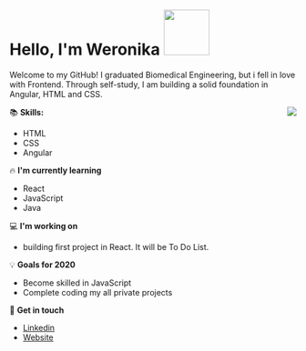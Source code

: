 # Hello, I'm Weronika <img width="80" height="80" src="https://camo.githubusercontent.com/75dc1c8b7e5ab93cc6a6f22cdd58e8f8384245cc/68747470733a2f2f6d656469612e67697068792e636f6d2f6d656469612f6d47634e6a736657416a593541455a4e77362f67697068792e676966">

Welcome to my GitHub! I graduated Biomedical Engineering, but i fell in love with Frontend. Through self-study, I am building a solid foundation in Angular, HTML and CSS.

<img align="right" src="https://media.giphy.com/media/aNqEFrYVnsS52/giphy.gif">

:books: **Skills:**
- HTML
- CSS
- Angular

:fire: **I'm currently learning**
- React
- JavaScript
- Java

:computer: **I'm working on**
- building first project in React. It will be To Do List.

:bulb: **Goals for 2020**
- Become skilled in JavaScript
- Complete coding my all private projects

:tea: **Get in touch**
- [Linkedin](https://www.linkedin.com/in/weronika-gajska/)
- [Website](https://www.gajska.pl)

<!--
**gajfska/gajfska** is a ✨ _special_ ✨ repository because its `README.md` (this file) appears on your GitHub profile.

Here are some ideas to get you started:

- 🔭 I’m currently working on ...
- 🌱 I’m currently learning ...
- 👯 I’m looking to collaborate on ...
- 🤔 I’m looking for help with ...
- 💬 Ask me about ...
- 📫 How to reach me: ...
- 😄 Pronouns: ...
- ⚡ Fun fact: ...
-->
